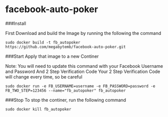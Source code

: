# facebook-auto-poker

###Install

First Download and build the Image by running the following the command

```
sudo docker build -t fb_autopoker https://github.com/megabytemb/facebook-auto-poker.git
```

###Start
Apply that image to a new Continer

Note: You will need to update this command with your Facebook Username and Password And 2 Step Verification Code
Your 2 Step Verification Code will change every time, so be careful

```
sudo docker run -e FB_USERNAME=username -e FB_PASSWORD=password -e FB_TWO_STEP=123456 --name="fb_autopoker" fb_autopoker
```

###Stop
To stop the continer, run the following command
```
sudo docker kill fb_autopoker
```
